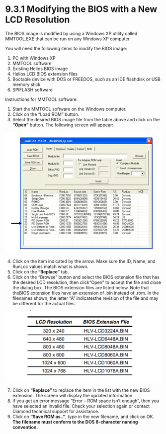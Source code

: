 # 9.3.1 Modifying the BIOS with a New LCD Resolution

The BIOS image is modified by using a Windows XP utility called MMTOOL.EXE that can be run on any Windows XP computer. 

You will need the following items to modify the BIOS image:

1. PC with Windows XP
2. MMTOOL software
3. Existing Helios BIOS image
4. Helios LCD BIOS extension files
5. Bootable device with DOS or FREEDOS, such as an IDE flashdisk or USB memory stick
6. SPIFLASH software

Instructions for MMTOOL software:   
1. Start the MMTOOL software on the Windows computer.   
2. Click on the “Load ROM” button.   
3. Select the desired BIOS image file from the table above and click on the **“Open”** button. The following screen will appear:

![](../../../../.gitbook/assets/29%20%285%29.png)

4. Click on the item indicated by the arrow. Make sure the ID, Name, and RunLoc values match what is shown.  
5. Click on the **“Replace”** tab.  
6. Click on the “Browse” button and select the BIOS extension file that has the desired LCD resolution, then click“Open” to accept the file and close the dialog box. The BIOS extension files are listed below. Note that theBIOS extension files have an extension of .bin instead of .rom. In the filenames shown, the letter “A” indicatesthe revision of the file and may be different for the actual files.

![](../../../../.gitbook/assets/30%20%285%29.png)

7. Click on **“Replace”** to replace the item in the list with the new BIOS extension. The screen will display the updated information.  
8. If you get an error message “Error – ROM space isn’t enough”, then you have selected an invalid file. Check your selection again or contact Diamond technical support for assistance.  
9. Click on **“Save ROM as..”**, type in the new filename, and click on OK.  
**The filename must conform to the DOS 8-character naming convention.**



